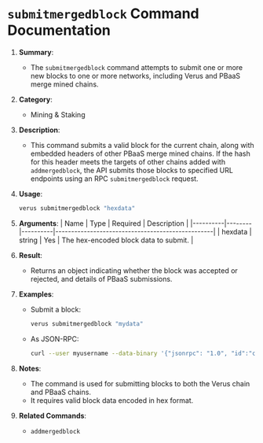 # `submitmergedblock` Command Documentation

1. **Summary**: 
   - The `submitmergedblock` command attempts to submit one or more new blocks to one or more networks, including Verus and PBaaS merge mined chains.

2. **Category**: 
   - Mining & Staking

3. **Description**: 
   - This command submits a valid block for the current chain, along with embedded headers of other PBaaS merge mined chains. If the hash for this header meets the targets of other chains added with `addmergedblock`, the API submits those blocks to specified URL endpoints using an RPC `submitmergedblock` request.

4. **Usage**: 
   ```bash
   verus submitmergedblock "hexdata"
   ```

5. **Arguments**: 
   | Name     | Type   | Required | Description                                      |
   |----------|--------|----------|--------------------------------------------------|
   | hexdata  | string | Yes      | The hex-encoded block data to submit.            |

6. **Result**: 
   - Returns an object indicating whether the block was accepted or rejected, and details of PBaaS submissions.

7. **Examples**: 
   - Submit a block:
     ```bash
     verus submitmergedblock "mydata"
     ```
   - As JSON-RPC:
     ```bash
     curl --user myusername --data-binary '{"jsonrpc": "1.0", "id":"curltest", "method": "submitmergedblock", "params": ["mydata"] }' -H 'content-type: text/plain;' http://127.0.0.1:27486/
     ```

8. **Notes**: 
   - The command is used for submitting blocks to both the Verus chain and PBaaS chains.
   - It requires valid block data encoded in hex format.

9. **Related Commands**: 
   - `addmergedblock` 